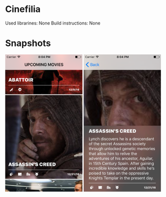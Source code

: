 # Cinefilia
Used librarines: None
Build instructions: None

# Snapshots
<img src="https://github.com/ronanrodrigo/Cinefilia/blob/development/Snapshots/Simulator%20Screen%20Shot%2023%20Nov%202016%2020.04.46.png?raw=true" width="49%"/>
<img src="https://github.com/ronanrodrigo/Cinefilia/blob/development/Snapshots/Simulator%20Screen%20Shot%2023%20Nov%202016%2020.04.48.png" width="49%")/>
